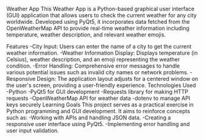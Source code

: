 Weather App
This Weather App is a Python-based graphical user interface (GUI) application that allows users to check the current weather for any city worldwide. Developed using PyQt5, it incorporates data fetched from the OpenWeatherMap API to provide real-time weather information including temperature, weather description, and relevant weather emojis.

Features
-City Input: Users can enter the name of a city to get the current weather information.
-Weather Information Display: Displays temperature (in Celsius), weather description, and an emoji representing the weather condition.
-Error Handling: Comprehensive error messages to handle various potential issues such as invalid city names or network problems.
-Responsive Design: The application layout adjusts for a centered window on the user's screen, providing a user-friendly experience.
Technologies Used
-Python
-PyQt5 for GUI development
-Requests library for making HTTP requests
-OpenWeatherMap API for weather data
-dotenv to manage API keys securely
Learning Goals
This project serves as a practical exercise in Python programming and GUI development. It aims to reinforce concepts such as:
-Working with APIs and handling JSON data.
-Creating a responsive user interface using PyQt5.
-Implementing error handling and user input validation.
